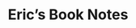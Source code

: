 ---
title: "Eric’s Book Notes"
permalink: /notes/books/index.html
description: "Book Notes from Eric's Second Brain"
layout: 'notes-list-books'
---